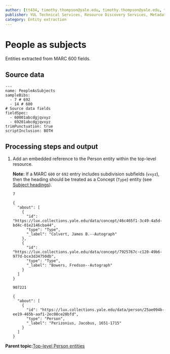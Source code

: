 ```yaml
---
author: [tt434, timothy.thompson@yale.edu, timothy.thompson@yale.edu, tt434]
publisher: YUL Technical Services, Resource Discovery Services, Metadata Services Unit
category: Entity extraction
---
```


# People as subjects

Entities extracted from MARC 600 fields.

## Source data

```
---
name: PeopleAsSubjects
sampleBibs:
  - 7 # 692
  - 14 # 600
# Source data fields
fieldSpec:
  - 60001abcdgjqvxyz
  - 69201abcdgjqvxyz
trimPunctuation: true
scriptInclusion: BOTH
```

## Processing steps and output

1.  Add an embedded reference to the Person entity within the top-level resource.

    **Note:** If a MARC `600` or `692` entry includes subdivision subfields \(`vxyz`\), then the heading should be treated as a Concept \(`Type`\) entity \(see [Subject headings](subject_headings.md)\).

    `7`

    ```
    {
      "about": [
        {
          "id": "https://lux.collections.yale.edu/data/concept/46c465f1-3c49-4a5d-bd4c-01e2146cba44",
          "type": "Type",
          "_label": "Colvert, James B.--Autograph"
        },
        {
          "id": "https://lux.collections.yale.edu/data/concept/7925767c-c120-49b6-977d-bce3d34750db",
          "type": "Type",
          "_label": "Bowers, Fredson--Autograph"
        }
      ]
    }
    ```

    `907221`

    ```
    {
      "about": [
        {
          "id": "https://lux.collections.yale.edu/data/person/25ae094b-ee19-465b-aaf1-2ec08ce28bfd",
          "type": "Person",
          "_label": "Perizonius, Jacobus, 1651-1715"
        }
      ]
    }
    ```


**Parent topic:**[Top-level Person entities](../concepts/top_level_person_entities.md)

